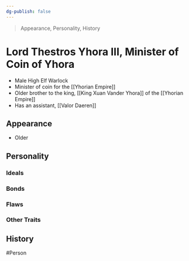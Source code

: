 ```yaml
---
dg-publish: false
---
```


> Appearance, Personality, History

# Lord Thestros Yhora III, Minister of Coin of Yhora
- Male High Elf Warlock
- Minister of coin for the [[Yhorian Empire]]
- Older brother to the king, [[King Xuan Vander Yhora]] of the [[Yhorian Empire]]
- Has an assistant, [[Valor Daeren]]

## Appearance
- Older


## Personality


### Ideals


### Bonds


### Flaws


### Other Traits


## History


#Person